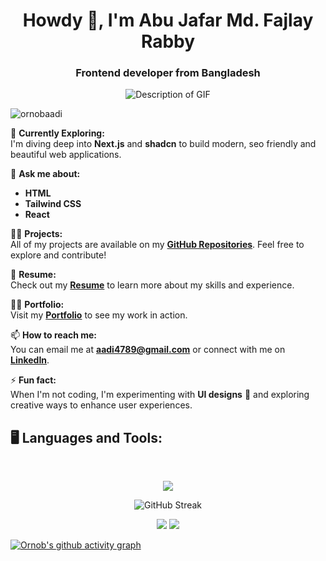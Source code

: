 
<h1 align="center">Howdy 👋, I'm Abu Jafar Md. Fajlay Rabby</h1>
<h3 align="center">Frontend developer from Bangladesh</h3>

<p align="center">
  <img src="https://user-images.githubusercontent.com/74038190/212750672-2f3f2b50-c84f-4ed8-a60a-849ae69ff9df.gif" alt="Description of GIF">
</p>


<p align="left"> <img src="https://komarev.com/ghpvc/?username=ornobaadi&label=Profile%20views&color=0e75b6&style=flat" alt="ornobaadi" /> </p>

🌱 **Currently Exploring:**  
I'm diving deep into **Next.js** and **shadcn** to build modern, seo friendly and beautiful web applications.

💬 **Ask me about:**  
- **HTML**  
- **Tailwind CSS**  
- **React**  

👨‍💻 **Projects:**  
All of my projects are available on my [**GitHub Repositories**](https://github.com/ornobaadi?tab=repositories). Feel free to explore and contribute!

📄 **Resume:**  
Check out my [**Resume**](https://drive.google.com/file/d/1I2idnDbK-85X6lnULvrorhA2ZYGrHFXj/view?usp=sharing) to learn more about my skills and experience.

🙍‍♂️ **Portfolio:**  
Visit my [**Portfolio**](https://ornobaadi-1.web.app/) to see my work in action.

📫 **How to reach me:**  
You can email me at **aadi4789@gmail.com** or connect with me on [**LinkedIn**](https://www.linkedin.com/in/your-linkedin-profile).

⚡ **Fun fact:**  
When I'm not coding, I'm experimenting with **UI designs** 🎨 and exploring creative ways to enhance user experiences.



## 🖥️ Languages and Tools:
<br>
<p align="center">
  <a href="https://skillicons.dev">
    <img src="https://skillicons.dev/icons?i=html,css,tailwind,js,react,figma,git,firebase,mongodb,express,nodejs,nextjs,ts,vercel&perline=7" />
  </a>
</p>

<div align="center">
  
![GitHub Streak](https://codebucks-readme-streak-stats-self-hosted.vercel.app?user=ornobaadi&theme=github-dark)

</div>



<div align="center">
  
![](http://github-profile-summary-cards.vercel.app/api/cards/repos-per-language?username=ornobaadi&theme=2077)
![](http://github-profile-summary-cards.vercel.app/api/cards/productive-time?username=ornobaadi&theme=github_dark&utcOffset=8)

</div>


[![Ornob's github activity graph](https://github-readme-activity-graph.vercel.app/graph?username=ornobaadi&theme=github-compact)](https://github.com/ashutosh00710/github-readme-activity-graph)



